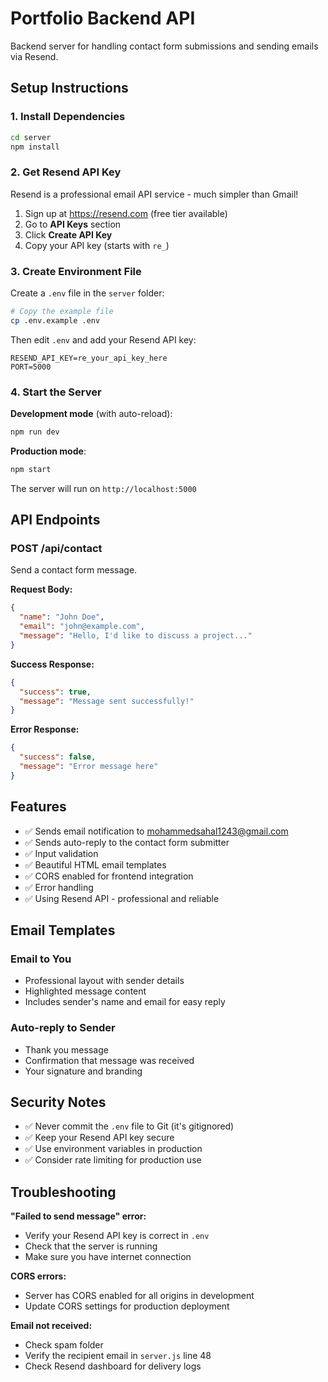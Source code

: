 # Portfolio Backend API

Backend server for handling contact form submissions and sending emails via Resend.

## Setup Instructions

### 1. Install Dependencies

```bash
cd server
npm install
```

### 2. Get Resend API Key

Resend is a professional email API service - much simpler than Gmail!

1. Sign up at https://resend.com (free tier available)
2. Go to **API Keys** section
3. Click **Create API Key**
4. Copy your API key (starts with `re_`)

### 3. Create Environment File

Create a `.env` file in the `server` folder:

```bash
# Copy the example file
cp .env.example .env
```

Then edit `.env` and add your Resend API key:

```env
RESEND_API_KEY=re_your_api_key_here
PORT=5000
```

### 4. Start the Server

**Development mode** (with auto-reload):
```bash
npm run dev
```

**Production mode**:
```bash
npm start
```

The server will run on `http://localhost:5000`

## API Endpoints

### POST /api/contact

Send a contact form message.

**Request Body:**
```json
{
  "name": "John Doe",
  "email": "john@example.com",
  "message": "Hello, I'd like to discuss a project..."
}
```

**Success Response:**
```json
{
  "success": true,
  "message": "Message sent successfully!"
}
```

**Error Response:**
```json
{
  "success": false,
  "message": "Error message here"
}
```

## Features

- ✅ Sends email notification to mohammedsahal1243@gmail.com
- ✅ Sends auto-reply to the contact form submitter
- ✅ Input validation
- ✅ Beautiful HTML email templates
- ✅ CORS enabled for frontend integration
- ✅ Error handling
- ✅ Using Resend API - professional and reliable

## Email Templates

### Email to You
- Professional layout with sender details
- Highlighted message content
- Includes sender's name and email for easy reply

### Auto-reply to Sender
- Thank you message
- Confirmation that message was received
- Your signature and branding

## Security Notes

- ✅ Never commit the `.env` file to Git (it's gitignored)
- ✅ Keep your Resend API key secure
- ✅ Use environment variables in production
- ✅ Consider rate limiting for production use

## Troubleshooting

**"Failed to send message" error:**
- Verify your Resend API key is correct in `.env`
- Check that the server is running
- Make sure you have internet connection

**CORS errors:**
- Server has CORS enabled for all origins in development
- Update CORS settings for production deployment

**Email not received:**
- Check spam folder
- Verify the recipient email in `server.js` line 48
- Check Resend dashboard for delivery logs
